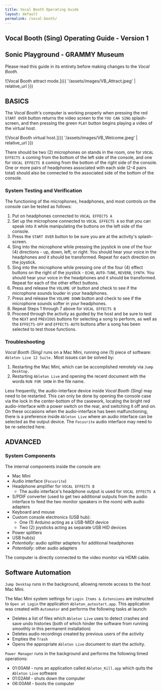 ```yaml
---
title: Vocal Booth Operating Guide
layout: default
permalink: /vocal-booth/
---
```


## Vocal Booth (Sing) Operating Guide - Version 1

## Sonic Playground - GRAMMY Museum

Please read this guide in its entirety before making changes to the _Vocal Booth._

![Vocal Booth attract mode.]({{ '/assets/images/VB_Attract.jpeg' | relative_url }})

## BASICS

The _Vocal Booth's_ computer is working properly when pressing the red `START OVER` button returns the video screen to the `YOU CAN SING` splash-screen, and then pressing the green `PLAY` button begins playing a video of the virtual host.

![Vocal Booth virtual host.]({{ '/assets/images/VB_Welcome.jpeg' | relative_url }})

There should be two (2) microphones on stands in the room, one for `VOCAL EFFECTS A` coming from the bottom of the left side of the console, and one for `VOCAL EFFECTS B` coming from the bottom of the right side of the console. One or more pairs of headphones associated with each side (2-4 pairs total) should also be connected to the associated side of the bottom of the console.  

### System Testing and Verification

The functioning of the microphones, headphones, and most controls on the console can be tested as follows:  

1. Put on headphones connected to `VOCAL EFFECTS A`
2. Set up the microphone connected to `VOCAL EFFECTS A` so that you can speak into it while manipulating the buttons on the left side of the console.
3. Press the `START OVER` button to be sure you are at the activity's splash-screen.
4. Sing into the microphone while pressing the joystick in one of the four (4) directions - up, down, left, or right. You should hear your voice in the headphones and it should be transformed. Repeat for each direction on the joystick.
5. Sing into the microphone while pressing one of the four (4) effect buttons on the right of the joystick - `ECHO`, `AUTO-TUNE`, `REVERB`, `SYNTH`. You should hear your voice in the headphones and it should be transformed. Repeat for each of the other effect buttons.
6. Press and release the `VOLUME UP` button and check to see if the microphone sounds louder in your headphones.
7. Press and release the `VOLUME DOWN` button and check to see if the microphone sounds softer in your headphones.
8. Repeat Steps 1 through 7 above for `VOCAL EFFECTS B`
9. Proceed through the activity as guided by the host and be sure to test the `NEXT` and `PREVIOUS` buttons for selecting a song to perform, as well as the `EFFECTS-OFF` and `EFFECTS-AUTO` buttons after a song has been selected to test those functions.

### Troubleshooting

_Vocal Booth (Sing)_ runs on a Mac Mini, running one (1) piece of software: `Ableton Live 12 Suite.` Most issues can be solved by:

1. Restarting the Mac Mini, which can be accomplished remotely via `Jump Desktop.`
2. Restarting `Ableton Live` and opening the recent document with the words `RUN FOR SHOW` in the file name.

Less frequently, the audio-interface device inside _Vocal Booth (Sing)_ may need to be restarted. This can only be done by opening the console case via the lock in the center-bottom of the casework, locating the bright red audio-interface with a power switch on the rear, and switching it off and on. On these occasions when the audio-interface has been malfunctioning, there is a preference inside `Ableton Live` where an audio interface can be selected as the output device. The `Focusrite` audio interface may need to be re-selected here.

## ADVANCED

### System Components

The internal components inside the console are:

- Mac Mini
- Audio interface (`Focusrite`)
- Headphone amplifier for `VOCAL EFFECTS B`
  - The audio interface's headphone output is used for `VOCAL EFFECTS A`
- S/PDIF converter (used to get two additional outputs from the audio interface to feed the two monitor speakers in the room) with audio adapters
- Keyboard and mouse
- Custom console electronics (USB hub):
  - One (1) Arduino acting as a USB-MIDI device
  - Two (2) joysticks acting as separate USB HID devices
- Power splitters
- USB hub(s)
- _Potentially_: audio splitter adapters for additional headphones
- _Potentially_: other audio adapters

The computer is directly connected to the video monitor via HDMI cable.

## Software Automation

`Jump Desktop` runs in the background, allowing remote access to the host Mac Mini.

The Mac Mini system settings for `Login Items & Extensions` are instructed to `Open at Login` the application `Ableton_autostart.app`. This application was created with `Automator` and performs the following tasks at launch:

- Deletes a list of files which `Ableton Live` uses to detect crashes and save undo histories (both of which hinder the software from running smoothly in this permanent installation)
- Deletes audio recordings created by previous users of the activity
- Empties the `Trash`
- Opens the appropriate `Ableton Live` document to start the activity.

`Power Manager` runs in the background and performs the following timed operations:

- 01:00AM - runs an application called `Ableton_Kill.app` which quits the `Ableton Live` software
- 01:02AM - shuts down the computer
- 06:00AM - boots the computer
